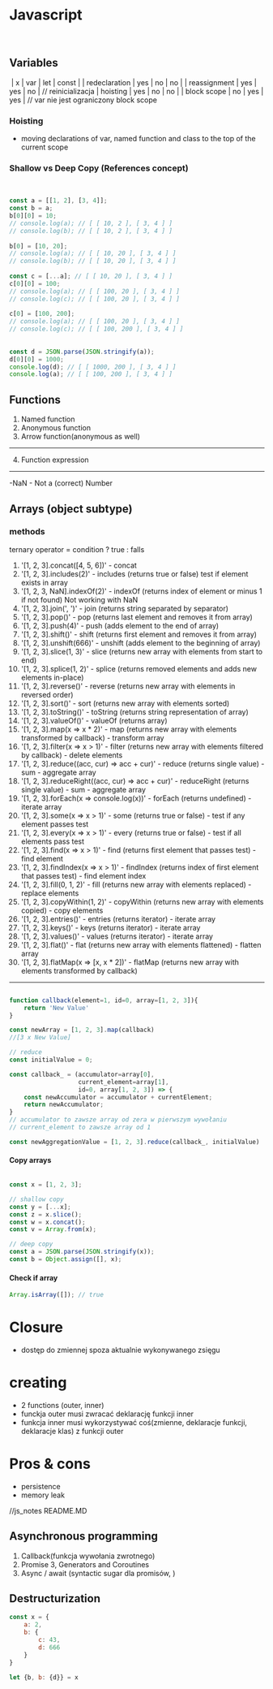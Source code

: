 # Javascript
​
## Variables
​
| x | var | let | const |
| redeclaration | yes | no | no |
| reassignment | yes | yes | no | // reinicializacja
| hoisting | yes | no | no |
| block scope | no | yes | yes | // var nie jest ograniczony block scope 
​
### Hoisting

- moving declarations of var, named function and class to the top of the current scope
​
### Shallow vs Deep Copy (References concept)
​
```js
const a = [[1, 2], [3, 4]];
const b = a;
b[0][0] = 10;
// console.log(a); // [ [ 10, 2 ], [ 3, 4 ] ]
// console.log(b); // [ [ 10, 2 ], [ 3, 4 ] ]
​
b[0] = [10, 20];
// console.log(a); // [ [ 10, 20 ], [ 3, 4 ] ]
// console.log(b); // [ [ 10, 20 ], [ 3, 4 ] ]
​
const c = [...a]; // [ [ 10, 20 ], [ 3, 4 ] ]
c[0][0] = 100;
// console.log(a); // [ [ 100, 20 ], [ 3, 4 ] ]
// console.log(c); // [ [ 100, 20 ], [ 3, 4 ] ]
​
c[0] = [100, 200];
// console.log(a); // [ [ 100, 20 ], [ 3, 4 ] ]
// console.log(c); // [ [ 100, 200 ], [ 3, 4 ] ]
​
​
const d = JSON.parse(JSON.stringify(a));
d[0][0] = 1000;
console.log(d); // [ [ 1000, 200 ], [ 3, 4 ] ]
console.log(a); // [ [ 100, 200 ], [ 3, 4 ] ]
```

## Functions

1. Named function
2. Anonymous function
3. Arrow function(anonymous as well)
---
4. Function expression

---

-NaN - Not a (correct) Number

## Arrays (object subtype) 
### methods
ternary operator = condition ? true : falls 

1. '[1, 2, 3].concat([4, 5, 6])' - concat
2. '[1, 2, 3].includes(2)' - includes (returns true or false) test if element exists in array
3. '[1, 2, 3, NaN].indexOf(2)' - indexOf (returns index of element or minus 1 if not found) Not working with NaN
4. '[1, 2, 3].join(', ')' - join (returns string separated by separator)
5. '[1, 2, 3].pop()' - pop (returns last element and removes it from array)
6. '[1, 2, 3].push(4)' - push (adds element to the end of array)
7. '[1, 2, 3].shift()' - shift (returns first element and removes it from array)
8. '[1, 2, 3].unshift(666)' - unshift (adds element to the beginning of array)
9. '[1, 2, 3].slice(1, 3)' - slice (returns new array with elements from start to end)
10. '[1, 2, 3].splice(1, 2)' - splice (returns removed elements and adds new elements in-place)
11. '[1, 2, 3].reverse()' - reverse (returns new array with elements in reversed order)
12. '[1, 2, 3].sort()' - sort (returns new array with elements sorted)
13. '[1, 2, 3].toString()' - toString (returns string representation of array)
14. '[1, 2, 3].valueOf()' - valueOf (returns array)
15. '[1, 2, 3].map(x => x * 2)' - map (returns new array with elements transformed by callback) - transform array
16. '[1, 2, 3].filter(x => x > 1)' - filter (returns new array with elements filtered by callback) - delete elements
17. '[1, 2, 3].reduce((acc, cur) => acc + cur)' - reduce (returns single value) - sum - aggregate array
18. '[1, 2, 3].reduceRight((acc, cur) => acc + cur)' - reduceRight (returns single value) - sum - aggregate array
19. '[1, 2, 3].forEach(x => console.log(x))' - forEach (returns undefined) - iterate array
20. '[1, 2, 3].some(x => x > 1)' - some (returns true or false) - test if any element passes test
21. '[1, 2, 3].every(x => x > 1)' - every (returns true or false) - test if all elements pass test
22. '[1, 2, 3].find(x => x > 1)' - find (returns first element that passes test) - find element
23. '[1, 2, 3].findIndex(x => x > 1)' - findIndex (returns index of first element that passes test) - find element index
24. '[1, 2, 3].fill(0, 1, 2)' - fill (returns new array with elements replaced) - replace elements
25. '[1, 2, 3].copyWithin(1, 2)' - copyWithin (returns new array with elements copied) - copy elements
26. '[1, 2, 3].entries()' - entries (returns iterator) - iterate array
27. '[1, 2, 3].keys()' - keys (returns iterator) - iterate array
28. '[1, 2, 3].values()' - values (returns iterator) - iterate array
29. '[1, 2, 3].flat()' - flat (returns new array with elements flattened) - flatten array
30. '[1, 2, 3].flatMap(x => [x, x * 2])' - flatMap (returns new array with elements transformed by callback)

---

```javascript

function callback(element=1, id=0, array=[1, 2, 3]){
    return 'New Value'
}

const newArray = [1, 2, 3].map(callback)
//[3 x New Value]

// reduce
const initialValue = 0;

const callback_ = (accumulator=array[0], 
                   current_element=array[1], 
                   id=0, array[1, 2, 3]) => {
    const newAccumulator = accumulator + currentElement;
    return newAccumulator;
}
// accumulator to zawsze array od zera w pierwszym wywołaniu
// current_element to zawsze array od 1

const newAggregationValue = [1, 2, 3].reduce(callback_, initialValue)

```

#### Copy arrays

```js

const x = [1, 2, 3];

// shallow copy
const y = [...x];
const z = x.slice();
const w = x.concat();
const v = Array.from(x);

// deep copy
const a = JSON.parse(JSON.stringify(x));
const b = Object.assign([], x);
```

#### Check if array

```js
Array.isArray([]); // true
```

# Closure

- dostęp do zmiennej spoza aktualnie wykonywanego zsięgu 

# creating

- 2 functions (outer, inner)
- funckja outer musi zwracać deklarację funkcji inner 
- funkcja inner musi wykorzystywać coś(zmienne, deklaracje funkcji, deklaracje klas) z funkcji outer 

# Pros & cons

- persistence
- memory leak 



//js_notes README.MD

## Asynchronous programming
1. Callback(funkcja wywołania zwrotnego)
2. Promise 
3, Generators and Coroutines
4. Async / await (syntactic sugar dla promisów, )


## Destructurization

```js
const x = {
    a: 2,
    b: {
        c: 43,
        d: 666
    }
}

let {b, b: {d}} = x
```